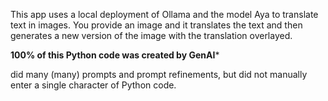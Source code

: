 This app uses a local deployment of Ollama and the model Aya to translate text in images. You provide an image and it translates the text and then generates a new version of the image with the translation overlayed.

**100% of this Python code was created by GenAI***

 did many (many) prompts and prompt refinements, but did not manually enter a single character of Python code.
